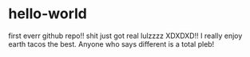 # hello-world
first everr github repo!! shit just got real lulzzzz XDXDXD!!
I really enjoy earth tacos the best. Anyone who says different is a total pleb!
